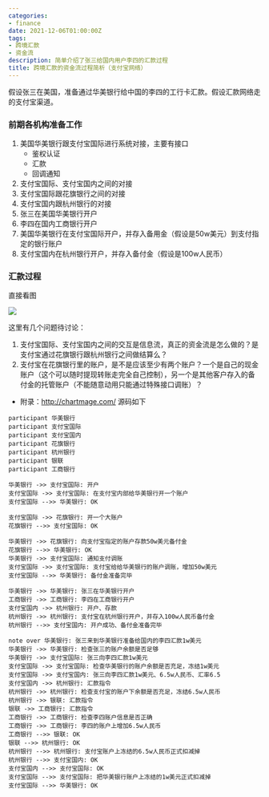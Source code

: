```yaml
---
categories:
- finance
date: 2021-12-06T01:00:00Z
tags:
- 跨境汇款
- 资金流
description: 简单介绍了张三给国内用户李四的汇款过程
title: 跨境汇款的资金流过程简析（支付宝网络）
---
```


假设张三在美国，准备通过华美银行给中国的李四的工行卡汇款。假设汇款网络走的支付宝渠道。

### 前期各机构准备工作


1. 美国华美银行跟支付宝国际进行系统对接，主要有接口
    * 鉴权认证
    * 汇款
    * 回调通知
4. 支付宝国际、支付宝国内之间的对接
5. 支付宝国际跟花旗银行之间的对接
6. 支付宝国内跟杭州银行的对接
7. 张三在美国华美银行开户
2. 李四在国内工商银行开户
3. 美国华美银行在支付宝国际开户，并存入备用金（假设是50w美元）到支付指定的银行账户
4. 支付宝国内在杭州银行开户，并存入备付金（假设是100w人民币）

### 汇款过程

直接看图


![](/images/finance/Cross-board-remittance-by-alipay.png)


这里有几个问题待讨论：

1. 支付宝国际、支付宝国内之间的交互是信息流，真正的资金流是怎么做的？是支付宝通过花旗银行跟杭州银行之间做结算么？
2. 支付宝在花旗银行里的账户，是不是应该至少有两个账户？一个是自己的现金账户（这个可以随时提现转账走完全自己控制），另一个是其他客户存入的备付金的托管账户（不能随意动用只能通过特殊接口调账）？


* 附录：http://chartmage.com/ 源码如下


```
participant 华美银行
participant 支付宝国际
participant 支付宝国内
participant 花旗银行
participant 杭州银行
participant 银联
participant 工商银行

华美银行 ->> 支付宝国际: 开户
支付宝国际 ->> 支付宝国际: 在支付宝内部给华美银行开一个账户
支付宝国际 -->> 华美银行: OK

支付宝国际 ->> 花旗银行: 开一个大账户
花旗银行 -->> 支付宝国际: OK

华美银行 ->> 花旗银行: 向支付宝指定的账户存款50w美元备付金
花旗银行 -->> 华美银行: OK
华美银行 ->> 支付宝国际: 通知支付调账
支付宝国际 ->> 支付宝国际: 支付宝给给华美银行的账户调账，增加50w美元
支付宝国际 -->> 华美银行: 备付金准备完毕

华美银行 ->> 华美银行: 张三在华美银行开户
工商银行 ->> 工商银行: 李四在工商银行开户
支付宝国内 ->> 杭州银行: 开户、存款
杭州银行 ->> 杭州银行: 支付宝在杭州银行开户，并存入100w人民币备付金
杭州银行 -->> 支付宝国内: 开户成功、备付金准备完毕

note over 华美银行: 张三来到华美银行准备给国内的李四汇款1w美元
华美银行 ->> 华美银行: 检查张三的账户余额是否足够
华美银行 ->> 支付宝国际: 张三向李四汇款1w美元
支付宝国际 ->> 支付宝国际: 检查华美银行的账户余额是否充足，冻结1w美元
支付宝国际 ->> 支付宝国内: 张三向李四汇款1w美元、6.5w人民币、汇率6.5
支付宝国内 ->> 杭州银行: 汇款指令
杭州银行 ->> 杭州银行: 检查支付宝的账户下余额是否充足，冻结6.5w人民币
杭州银行 ->> 银联: 汇款指令
银联 ->> 工商银行: 汇款指令
工商银行 ->> 工商银行: 检查李四账户信息是否正确
工商银行 ->> 工商银行: 李四的账户上增加6.5w人民币
工商银行 -->> 银联: OK
银联 -->> 杭州银行: OK
杭州银行 -->> 杭州银行: 支付宝账户上冻结的6.5w人民币正式扣减掉
杭州银行 -->> 支付宝国内: OK
支付宝国内 -->> 支付宝国际: OK
支付宝国际 -->> 支付宝国际: 把华美银行账户上冻结的1w美元正式扣减掉
支付宝国际 -->> 华美银行: OK

```